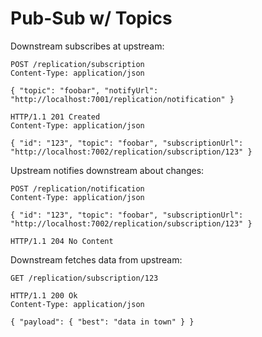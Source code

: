 Pub-Sub w/ Topics
=================

Downstream subscribes at upstream:

```http
POST /replication/subscription
Content-Type: application/json

{ "topic": "foobar", "notifyUrl": "http://localhost:7001/replication/notification" }

HTTP/1.1 201 Created
Content-Type: application/json

{ "id": "123", "topic": "foobar", "subscriptionUrl": "http://localhost:7002/replication/subscription/123" }
```

Upstream notifies downstream about changes:

```http
POST /replication/notification
Content-Type: application/json

{ "id": "123", "topic": "foobar", "subscriptionUrl": "http://localhost:7002/replication/subscription/123" }

HTTP/1.1 204 No Content
```

Downstream fetches data from upstream:

```http
GET /replication/subscription/123

HTTP/1.1 200 Ok
Content-Type: application/json

{ "payload": { "best": "data in town" } }
```
